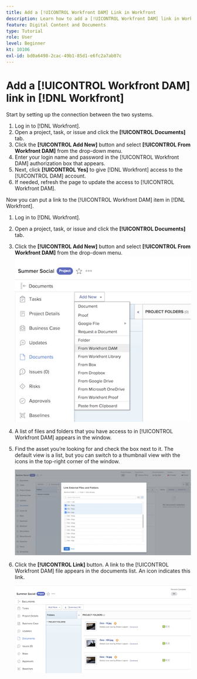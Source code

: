 ```yaml
---
title: Add a [!UICONTROL Workfront DAM] Link in Workfront
description: Learn how to add a [!UICONTROL Workfront DAM] link in Workfront so that you can link [!UICONTROL DAM] to your project, task, or issue in Workfront.
feature: Digital Content and Documents
type: Tutorial
role: User
level: Beginner
kt: 10106
exl-id: bd0a6498-2cac-49b1-85d1-e6fc2a7ab07c
---
```

# Add a [!UICONTROL Workfront DAM] link in [!DNL Workfront]

Start by setting up the connection between the two systems.

1. Log in to [!DNL Workfront].
1. Open a project, task, or issue and click the **[!UICONTROL Documents]** tab.
1. Click the **[!UICONTROL Add New]** button and select **[!UICONTROL From Workfront DAM]** from the drop-down menu.
1. Enter your login name and password in the [!UICONTROL Workfront DAM] authorization box that appears.
1. Next, click **[!UICONTROL Yes]** to give [!DNL Workfront] access to the [!UICONTROL DAM] account.
1. If needed, refresh the page to update the access to [!UICONTROL Workfront DAM].

Now you can put a link to the [!UICONTROL Workfront DAM] item in [!DNL Workfront].

1. Log in to [!DNL Workfront].
1. Open a project, task, or issue and click the **[!UICONTROL Documents]** tab.
1. Click the **[!UICONTROL Add New]** button and select **[!UICONTROL From Workfront DAM]** from the drop-down menu.
    ![An image of the [!UICONTROL From Workfront DAM] option in the [!UICONTROL Add New] drop-down menu](assets/01-contributor-from-workfront-dam.png)
1. A list of files and folders that you have access to in [!UICONTROL Workfront DAM] appears in the window.

1. Find the asset you’re looking for and check the box next to it. The default view is a list, but you can switch to a thumbnail view with the icons in the top-right corner of the window.

    ![An image of selected assets in a pop-up window](assets/02-contributor-select-files-in-dam.png)

1. Click the **[!UICONTROL Link]** button. A link to the [!UICONTROL Workfront DAM] file appears in the documents list. An icon indicates this link.

    ![An image of the links to the [!UICONTROL Workfront DAM] files appearring in the documents list of [!DNL Workfront].](assets/03-contributor-linked-in-wf.png)
